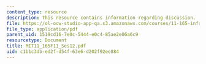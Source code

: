 ```yaml
---
content_type: resource
description: This resource contains information regarding discussion.
file: https://ol-ocw-studio-app-qa.s3.amazonaws.com/courses/11-165-infrastructure-and-energy-technology-challenges-fall-2011/c1b1c3dbed2fd54f63e6d202f92ee884_MIT11_165F11_Ses12.pdf
file_type: application/pdf
parent_uid: 1519cd16-7e0c-5444-e0c4-85ae2e06a6c9
resourcetype: Document
title: MIT11_165F11_Ses12.pdf
uid: c1b1c3db-ed2f-d54f-63e6-d202f92ee884
---
```

